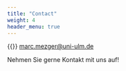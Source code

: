 ```yaml
---
title: "Contact"
weight: 4
header_menu: true
---
```


{{<icon class="fa fa-envelope">}}&nbsp;[marc.mezger@uni-ulm.de](mailto:marc.mezger@uni-ulm.de)


Nehmen Sie gerne Kontakt mit uns auf!
